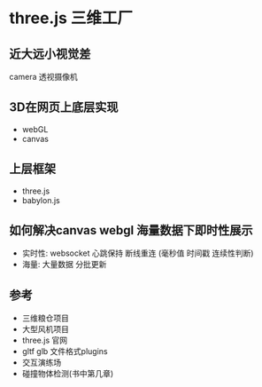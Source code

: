 # three.js 三维工厂


## 近大远小视觉差
camera  透视摄像机 

## 3D在网页上底层实现
* webGL
* canvas 


## 上层框架
* three.js
* babylon.js

## 如何解决canvas webgl 海量数据下即时性展示
* 实时性: websocket  心跳保持 断线重连 (毫秒值 时间戳 连续性判断)
* 海量: 大量数据 分批更新


## 参考
* 三维粮仓项目
* 大型风机项目
* three.js 官网
* gltf glb 文件格式plugins
* 交互演练场
* 碰撞物体检测(书中第几章)